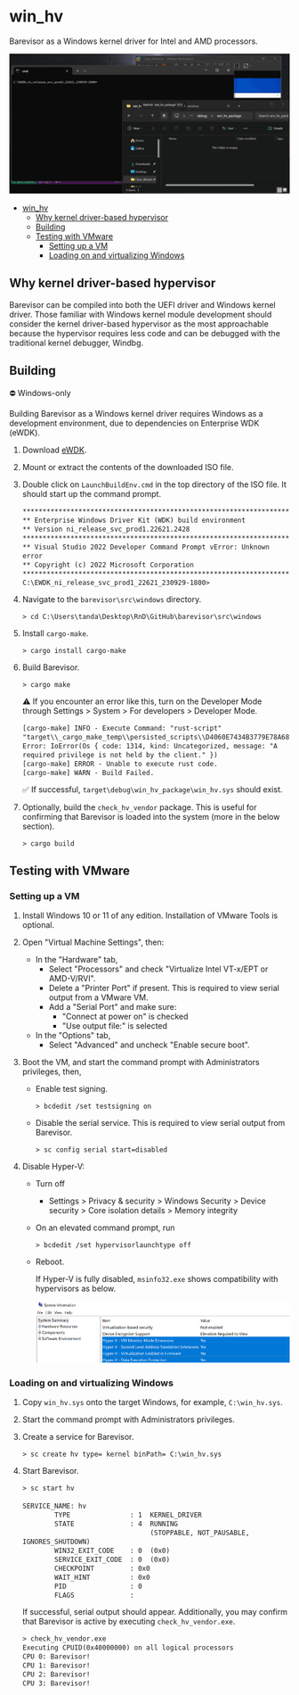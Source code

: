 # win_hv

Barevisor as a Windows kernel driver for Intel and AMD processors.

![](images/demo.gif)

- [win\_hv](#win_hv)
  - [Why kernel driver-based hypervisor](#why-kernel-driver-based-hypervisor)
  - [Building](#building)
  - [Testing with VMware](#testing-with-vmware)
    - [Setting up a VM](#setting-up-a-vm)
    - [Loading on and virtualizing Windows](#loading-on-and-virtualizing-windows)


## Why kernel driver-based hypervisor

Barevisor can be compiled into both the UEFI driver and Windows kernel driver. Those familiar with Windows kernel module development should consider the kernel driver-based hypervisor as the most approachable because the hypervisor requires less code and can be debugged with the traditional kernel debugger, Windbg.


## Building

⛔️ Windows-only

Building Barevisor as a Windows kernel driver requires Windows as a development environment, due to dependencies on Enterprise WDK (eWDK).

1. Download [eWDK](https://learn.microsoft.com/en-us/legal/windows/hardware/enterprise-wdk-license-2022).

2. Mount or extract the contents of the downloaded ISO file.

3. Double click on `LaunchBuildEnv.cmd` in the top directory of the ISO file. It should start up the command prompt.

    ```text
    **********************************************************************
    ** Enterprise Windows Driver Kit (WDK) build environment
    ** Version ni_release_svc_prod1.22621.2428
    **********************************************************************
    ** Visual Studio 2022 Developer Command Prompt vError: Unknown error
    ** Copyright (c) 2022 Microsoft Corporation
    **********************************************************************
    C:\EWDK_ni_release_svc_prod1_22621_230929-1800>
    ```

4. Navigate to the `barevisor\src\windows` directory.

    ```text
    > cd C:\Users\tanda\Desktop\RnD\GitHub\barevisor\src\windows
    ```

5. Install `cargo-make`.

    ```text
    > cargo install cargo-make
    ```

6. Build Barevisor.

    ```text
    > cargo make
    ```

    ⚠️ If you encounter an error like this, turn on the Developer Mode through Settings > System > For developers > Developer Mode.

    ```log
    [cargo-make] INFO - Execute Command: "rust-script" "target\\_cargo_make_temp\\persisted_scripts\\D4060E7434B3779E78A683E8BA00D06A5D08BE8C95BC432359E22F06CB30EF1C.rs"
    Error: IoError(Os { code: 1314, kind: Uncategorized, message: "A required privilege is not held by the client." })
    [cargo-make] ERROR - Unable to execute rust code.
    [cargo-make] WARN - Build Failed.
    ```

    ✅ If successful, `target\debug\win_hv_package\win_hv.sys` should exist.

7. Optionally, build the `check_hv_vendor` package. This is useful for confirming that Barevisor is loaded into the system (more in the below section).

    ```text
    > cargo build
    ```


## Testing with VMware

### Setting up a VM

1. Install Windows 10 or 11 of any edition. Installation of VMware Tools is optional.

2. Open "Virtual Machine Settings", then:
   - In the "Hardware" tab,
     - Select "Processors" and check "Virtualize Intel VT-x/EPT or AMD-V/RVI".
     - Delete a "Printer Port" if present. This is required to view serial output from a VMware VM.
     - Add a "Serial Port" and make sure:
       - "Connect at power on" is checked
       - "Use output file:" is selected
   - In the "Options" tab,
     - Select "Advanced" and uncheck "Enable secure boot".

3. Boot the VM, and start the command prompt with Administrators privileges, then,
   - Enable test signing.

       ```text
       > bcdedit /set testsigning on
       ```

   - Disable the serial service. This is required to view serial output from Barevisor.

       ```text
       > sc config serial start=disabled
       ```

4. Disable Hyper-V:
   - Turn off
       - Settings > Privacy & security > Windows Security > Device security > Core isolation details > Memory integrity

   - On an elevated command prompt, run
       ```
       > bcdedit /set hypervisorlaunchtype off
       ```

   - Reboot.

        If Hyper-V is fully disabled, `msinfo32.exe` shows compatibility with hypervisors as below.

        ![](images/msinfo32.png)


### Loading on and virtualizing Windows

1. Copy `win_hv.sys` onto the target Windows, for example, `C:\win_hv.sys`.

2. Start the command prompt with Administrators privileges.

3. Create a service for Barevisor.

    ```text
    > sc create hv type= kernel binPath= C:\win_hv.sys
    ```

4. Start Barevisor.

    ```text
    > sc start hv

    SERVICE_NAME: hv
            TYPE               : 1  KERNEL_DRIVER
            STATE              : 4  RUNNING
                                    (STOPPABLE, NOT_PAUSABLE, IGNORES_SHUTDOWN)
            WIN32_EXIT_CODE    : 0  (0x0)
            SERVICE_EXIT_CODE  : 0  (0x0)
            CHECKPOINT         : 0x0
            WAIT_HINT          : 0x0
            PID                : 0
            FLAGS              :
    ```

    If successful, serial output should appear. Additionally, you may confirm that Barevisor is active by executing `check_hv_vendor.exe`.

    ```text
    > check_hv_vendor.exe
    Executing CPUID(0x40000000) on all logical processors
    CPU 0: Barevisor!
    CPU 1: Barevisor!
    CPU 2: Barevisor!
    CPU 3: Barevisor!
    ```
